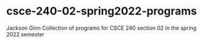 # csce-240-02-spring2022-programs
Jackson Ginn
Collection of programs for CSCE 240 section 02 in the spring 2022 semester
